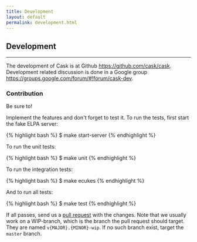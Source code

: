 ```yaml
---
title: Development
layout: default
permalink: development.html
---
```


## Development

---

The development of Cask is at Github
<https://github.com/cask/cask>. Development related discussion is done
in a Google group <https://groups.google.com/forum/#!forum/cask-dev>.

### Contribution

Be sure to!

Implement the features and don't forget to test it. To run the tests,
first start the fake ELPA server:

{% highlight bash %}
$ make start-server
{% endhighlight %}

To run the unit tests:

{% highlight bash %}
$ make unit
{% endhighlight %}

To run the integration tests:

{% highlight bash %}
$ make ecukes
{% endhighlight %}

And to run all tests:

{% highlight bash %}
$ make test
{% endhighlight %}

If all passes, send us a
[pull request](https://github.com/cask/cask/pulls) with the
changes. Note that we usually work on a WIP-branch, which is the
branch the pull request should target. They are named
`v{MAJOR}.{MINOR}-wip`. If no such branch exist, target the `master`
branch.
